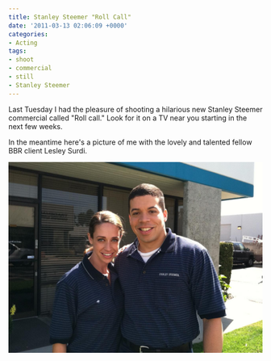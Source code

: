 ```yaml
---
title: Stanley Steemer "Roll Call"
date: '2011-03-13 02:06:09 +0000'
categories:
- Acting
tags:
- shoot
- commercial
- still
- Stanley Steemer
---
```


Last Tuesday I had the pleasure of shooting a hilarious new Stanley Steemer
commercial called "Roll call." Look for it on a TV near you starting in the next
few weeks.

In the meantime here's a picture of me with the lovely and talented fellow BBR
client Lesley Surdi.

![Stanley Steemer Employees](images/stanley-steemer-employees.jpg)
